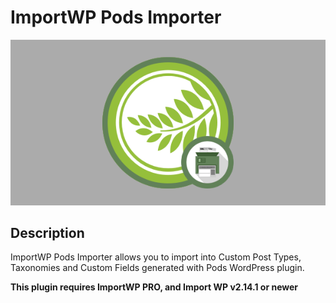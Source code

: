 # ImportWP Pods Importer

![Pods Importer Importer](./assets/iwp-addon-pods.png)

## Description

ImportWP Pods Importer allows you to import into Custom Post Types, Taxonomies and Custom Fields generated with Pods WordPress plugin.

**This plugin requires ImportWP PRO, and Import WP v2.14.1 or newer**
